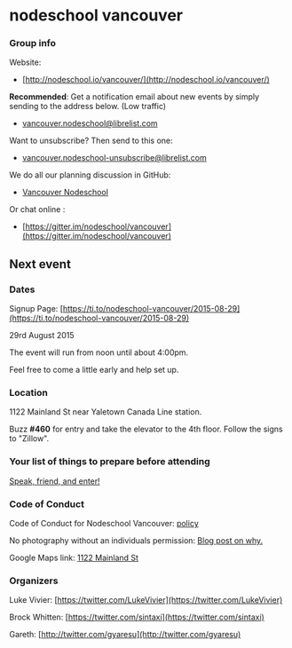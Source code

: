 nodeschool vancouver
====================

### Group info

Website:
 - [http://nodeschool.io/vancouver/](http://nodeschool.io/vancouver/)

**Recommended**: Get a notification email about new events by simply sending to the address below. (Low traffic)
 - [vancouver.nodeschool@librelist.com](mailto:vancouver.nodeschool@librelist.com)

Want to unsubscribe? Then send to this one:
 - [vancouver.nodeschool-unsubscribe@librelist.com](vancouver.nodeschool-unsubscribe@librelist.com)

We do all our planning discussion in GitHub:
 - [Vancouver Nodeschool](https://github.com/nodeschool/vancouver/issues)

Or chat online :
 - [https://gitter.im/nodeschool/vancouver](https://gitter.im/nodeschool/vancouver)

## Next event

### Dates

Signup Page: [https://ti.to/nodeschool-vancouver/2015-08-29](https://ti.to/nodeschool-vancouver/2015-08-29)

29rd August 2015

The event will run from noon until about 4:00pm.

Feel free to come a little early and help set up.

### Location

1122 Mainland St near Yaletown Canada Line station.

Buzz **#460** for entry and take the elevator to the 4th floor. Follow the signs to "Zillow".

### Your list of things to prepare before attending

[Speak, friend, and enter!](https://gist.github.com/gyaresu/1848acc320e4c441d995)

### Code of Conduct

Code of Conduct for Nodeschool Vancouver: [policy](code-of-conduct.md)

No photography without an individuals permission: [Blog post on why.](https://adainitiative.org/2013/07/another-way-to-attract-women-to-conferences-photography-policies/)

Google Maps link: [1122 Mainland St](https://www.google.ca/maps/place/1122+Mainland+St,+Vancouver,+BC+V6B+5L1/@49.2752371,-123.1208496,17z/data=!3m1!4b1!4m2!3m1!1s0x548673d6fe9b862f:0x46c6e2ce937f8b89?hl=en)

### Organizers

Luke Vivier:    [https://twitter.com/LukeVivier](https://twitter.com/LukeVivier)

Brock Whitten:  [https://twitter.com/sintaxi](https://twitter.com/sintaxi)

Gareth:         [http://twitter.com/gyaresu](http://twitter.com/gyaresu)
